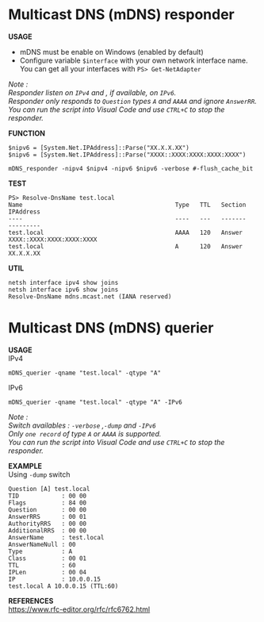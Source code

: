 # Multicast DNS (mDNS) responder

**USAGE**  
- mDNS must be enable on Windows (enabled by default)  
- Configure variable `$interface` with your own network interface name.  
  You can get all your interfaces with `PS> Get-NetAdapter` 

*Note :  
Responder listen on `IPv4` and , if available, on `IPv6`.  
Responder only responds to `Question` types `A` and `AAAA` and ignore `AnswerRR`.  
You can run the script into Visual Code and use `CTRL+C` to stop the responder.*  

**FUNCTION**  
```
$nipv6 = [System.Net.IPAddress]::Parse("XX.X.X.XX")  
$nipv6 = [System.Net.IPAddress]::Parse("XXXX::XXXX:XXXX:XXXX:XXXX")
  
mDNS_responder -nipv4 $nipv4 -nipv6 $nipv6 -verbose #-flush_cache_bit
```

**TEST**  
```
PS> Resolve-DnsName test.local  
Name                                           Type   TTL   Section    IPAddress
----                                           ----   ---   -------    ---------
test.local                                     AAAA   120   Answer     XXXX::XXXX:XXXX:XXXX:XXXX
test.local                                     A      120   Answer     XX.X.X.XX
```


**UTIL**  
```
netsh interface ipv4 show joins
netsh interface ipv6 show joins
Resolve-DnsName mdns.mcast.net (IANA reserved) 
```


    
# Multicast DNS (mDNS) querier

**USAGE**  
  IPv4 
  ```
  mDNS_querier -qname "test.local" -qtype "A"
  ```  
  IPv6
  ```
  mDNS_querier -qname "test.local" -qtype "A" -IPv6
  ```

*Note :  
Switch availables : `-verbose` ,`-dump` and `-IPv6`  
Only `one record` of type `A` or `AAAA` is supported.  
You can run the script into Visual Code and use `CTRL+C` to stop the responder.*    
  
**EXAMPLE**  
Using `-dump` switch  
```
Question [A] test.local
TID            : 00 00
Flags          : 84 00
Question       : 00 00
AnswerRRS      : 00 01
AuthorityRRS   : 00 00
AdditionalRRS  : 00 00
AnswerName     : test.local
AnswerNameNull : 00
Type           : A
Class          : 00 01
TTL            : 60
IPLen          : 00 04
IP             : 10.0.0.15
test.local A 10.0.0.15 (TTL:60)
```

  
**REFERENCES**  
https://www.rfc-editor.org/rfc/rfc6762.html  
